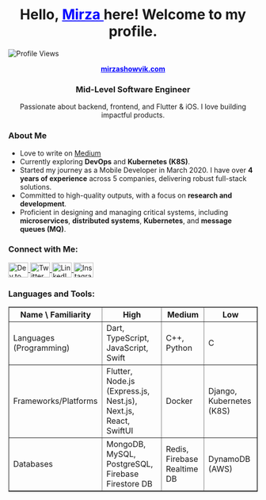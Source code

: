 <h1 align="center">Hello, <a href="https://www.mirzashowvik.com/" target="_blank" style="color:blue;">
    <b>Mirza</b>
  </a> here! Welcome to my profile.</h1>

<p align="left"> 
  <img src="https://komarev.com/ghpvc/?username=iamirzashowvik&label=Profile%20views&color=0e75b6&style=flat" alt="Profile Views" />
</p>

<p align="center">
  <a href="https://www.mirzashowvik.com/" target="_blank" style="color:blue;">
    <b>mirzashowvik.com</b>
  </a>
</p>

<h3 align="center">Mid-Level Software Engineer</h3>
<p align="center">Passionate about backend, frontend, and Flutter & iOS. I love building impactful products.</p>

<h3>About Me</h3>
<ul>
  <li>Love to write on <a href="https://mirzashowvik.medium.com/">Medium</a></li>
  <li>Currently exploring <strong>DevOps</strong> and <strong>Kubernetes (K8S)</strong>.</li>
  <li>Started my journey as a Mobile Developer in March 2020. I have over <strong>4 years of experience</strong> across 5 companies, delivering robust full-stack solutions.</li>
  <li>Committed to high-quality outputs, with a focus on <strong>research and development</strong>.</li>
  <li>Proficient in designing and managing critical systems, including <strong>microservices</strong>, <strong>distributed systems</strong>, <strong>Kubernetes</strong>, and <strong>message queues (MQ)</strong>.</li>
</ul>

<h3 align="left">Connect with Me:</h3>
<p align="left">
  <a href="https://dev.to/iamirzashowvik" target="blank">
    <img align="center" src="https://raw.githubusercontent.com/rahuldkjain/github-profile-readme-generator/master/src/images/icons/Social/devto.svg" alt="Dev.to" height="30" width="40" />
  </a>
  <a href="https://x.com/xshowvik" target="blank">
    <img align="center" src="https://raw.githubusercontent.com/rahuldkjain/github-profile-readme-generator/master/src/images/icons/Social/twitter.svg" alt="Twitter" height="30" width="40" />
  </a>
  <a href="https://linkedin.com/in/mirzashowvik" target="blank">
    <img align="center" src="https://raw.githubusercontent.com/rahuldkjain/github-profile-readme-generator/master/src/images/icons/Social/linked-in-alt.svg" alt="LinkedIn" height="30" width="40" />
  </a>
  <a href="https://instagram.com/mirzashowvik" target="blank">
    <img align="center" src="https://raw.githubusercontent.com/rahuldkjain/github-profile-readme-generator/master/src/images/icons/Social/instagram.svg" alt="Instagram" height="30" width="40" />
  </a>
</p>

<h3 align="left">Languages and Tools:</h3>
<table border="1" cellpadding="10">
  <thead>
    <tr>
      <th>Name \ Familiarity</th>
      <th>High</th>
      <th>Medium</th>
      <th>Low</th>
    </tr>
  </thead>
  <tbody>
    <tr>
      <td>Languages (Programming)</td>
      <td>Dart, TypeScript, JavaScript, Swift</td>
      <td>C++, Python</td>
      <td>C</td>
    </tr>
    <tr>
      <td>Frameworks/Platforms</td>
      <td>Flutter, Node.js (Express.js, Nest.js), Next.js, React, SwiftUI</td>
      <td>Docker</td>
      <td>Django, Kubernetes (K8S)</td>
    </tr>
    <tr>
      <td>Databases</td>
      <td>MongoDB, MySQL, PostgreSQL, Firebase Firestore DB</td>
      <td>Redis, Firebase Realtime DB</td>
      <td>DynamoDB (AWS)</td>
    </tr>
  </tbody>
</table>

